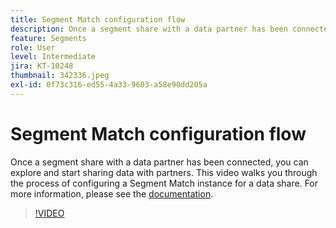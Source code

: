 ```yaml
---
title: Segment Match configuration flow
description: Once a segment share with a data partner has been connected, you can explore and start sharing data with partners. This video walks you through the process of … (Descriptions should be between 60 and 160 characters)
feature: Segments
role: User
level: Intermediate
jira: KT-10248
thumbnail: 342336.jpeg
exl-id: 0f73c316-ed55-4a33-9603-a58e90dd205a
---
```

# Segment Match configuration flow

Once a segment share with a data partner has been connected, you can explore and start sharing data with partners. This video walks you through the process of configuring a Segment Match instance for a data share. For more information, please see the [documentation](https://experienceleague.adobe.com/docs/experience-platform/segmentation/ui/segment-match/overview.html?lang=en).

>[!VIDEO](https://video.tv.adobe.com/v/342336/?learn=on&enablevpops)
